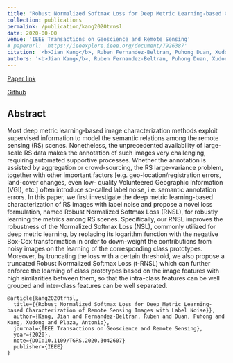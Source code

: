 ```yaml
---
title: "Robust Normalized Softmax Loss for Deep Metric Learning-based Characterization of Remote Sensing Images with Label Noise"
collection: publications
permalink: /publication/kang2020trnsl
date: 2020-00-00
venue: 'IEEE Transactions on Geoscience and Remote Sensing'
# paperurl: 'https://ieeexplore.ieee.org/document/7926387'
citation: '<b>Jian Kang</b>, Ruben Fernandez-Beltran, Puhong Duan, Xudong Kang, Antonio Plaza. "Robust Normalized Softmax Loss for Deep Metric Learning-based Characterization of Remote Sensing Images with Label Noise". In IEEE Transactions on Geoscience and Remote Sensing, 2020.'
authors: '<b>Jian Kang</b>, Ruben Fernandez-Beltran, Puhong Duan, Xudong Kang, Antonio Plaza'
---
```


[Paper link]()

[Github](https://github.com/jiankang1991/RNSL)

## Abstract
Most deep metric learning-based image characterization methods exploit supervised information to model the semantic relations among the remote sensing (RS) scenes. Nonetheless, the unprecedented availability of large-scale RS
data makes the annotation of such images very challenging, requiring automated supportive processes. Whether the annotation is assisted by aggregation or crowd-sourcing, the RS large-variance problem, together with other important factors [e.g. geo-location/registration errors, land-cover changes, even low-
quality Volunteered Geographic Information (VGI), etc.] often introduce so-called label noise, i.e. semantic annotation errors. In this paper, we first investigate the deep metric learning-based characterization of RS images with label noise and propose a novel loss formulation, named Robust Normalized Softmax Loss
(RNSL), for robustly learning the metrics among RS scenes. Specifically, our RNSL improves the robustness of the Normalized Softmax Loss (NSL), commonly utilized for deep metric learning, by replacing its logarithm function with the negative Box-Cox transformation in order to down-weight the contributions from noisy images on the learning of the corresponding class prototypes. Moreover, by truncating the loss with a certain threshold, we also propose a truncated Robust Normalized Softmax Loss (t-RNSL) which can further enforce the learning of class prototypes based on the image features with high similarities between them, so that the intra-class features can be well grouped and inter-class features can be well separated.

```
@article{kang2020trnsl,
  title={{Robust Normalized Softmax Loss for Deep Metric Learning-based Characterization of Remote Sensing Images with Label Noise}},
  author={Kang, Jian and Fernandez-Beltran, Ruben and Duan, Puhong and Kang, Xudong and Plaza, Antonio},
  journal={IEEE Transactions on Geoscience and Remote Sensing},
  year={2020},
  note={DOI:10.1109/TGRS.2020.3042607}
  publisher={IEEE}
}
```
